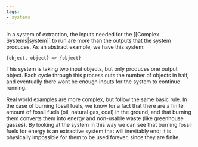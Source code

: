 ```yaml
---
tags:
- systems
---
```

In a system of extraction, the inputs needed for the [[Complex Systems|system]] to run are more than the outputs that the system produces. As an abstract example, we have this system:

`{object, object} => {object}`

This system is taking two input objects, but only produces one output object. Each cycle through this process cuts the number of objects in half, and eventually there wont be enough inputs for the system to continue running.

Real world examples are more complex, but follow the same basic rule. In the case of burning fossil fuels, we know for a fact that there are a finite amount of fossil fuels (oil, natural gas, coal) in the ground, and that burning them converts them into energy and non-usable waste (like greenhouse gasses). By looking at the system in this way we can see that burning fossil fuels for energy is an extractive system that will inevitably end; it is physically impossible for them to be used forever, since they are finite.